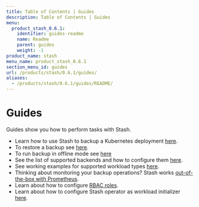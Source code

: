 ```yaml
---
title: Table of Contents | Guides
description: Table of Contents | Guides
menu:
  product_stash_0.6.1:
    identifier: guides-readme
    name: Readme
    parent: guides
    weight: -1
product_name: stash
menu_name: product_stash_0.6.1
section_menu_id: guides
url: /products/stash/0.6.1/guides/
aliases:
  - /products/stash/0.6.1/guides/README/
---
```

# Guides

Guides show you how to perform tasks with Stash.

- Learn how to use Stash to backup a Kubernetes deployment [here](/docs/guides/backup.md).
- To restore a backup see [here](/docs/guides/restore.md).
- To run backup in offline mode see [here](/docs/guides/offline_backup.md)
- See the list of supported backends and how to configure them [here](/docs/guides/backends.md).
- See working examples for supported workload types [here](/docs/guides/workloads.md).
- Thinking about monitoring your backup operations? Stash works [out-of-the-box with Prometheus](/docs/guides/monitoring.md).
- Learn about how to configure [RBAC roles](/docs/guides/rbac.md).
- Learn about how to configure Stash operator as workload initializer [here](/docs/guides/initializer.md).
